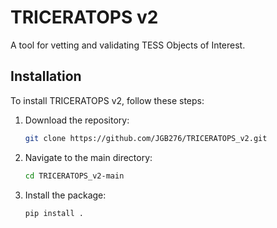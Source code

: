 # TRICERATOPS v2

A tool for vetting and validating TESS Objects of Interest.

## Installation

To install TRICERATOPS v2, follow these steps:

1. Download the repository:
   ```bash
   git clone https://github.com/JGB276/TRICERATOPS_v2.git
   ```

2. Navigate to the main directory:
   ```bash
   cd TRICERATOPS_v2-main
   ```

3. Install the package:
   ```bash
   pip install .
   ```
